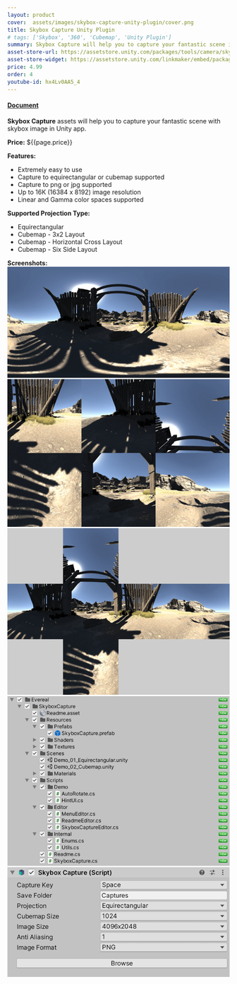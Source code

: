 ```yaml
---
layout: product
cover:  assets/images/skybox-capture-unity-plugin/cover.png
title: Skybox Capture Unity Plugin
# tags: ['Skybox', '360', 'Cubemap', 'Unity Plugin']
summary: Skybox Capture will help you to capture your fantastic scene in Unity application.
asset-store-url: https://assetstore.unity.com/packages/tools/camera/skybox-capture-93266?aid=1100l9ebS
asset-store-widget: https://assetstore.unity.com/linkmaker/embed/package/93266/widget?aid=1100l9ebS
price: 4.99
order: 4
youtube-id: hx4Lv0AA5_4
---
```


<h4><a href="/docs/skybox-capture-unity-plugin/">Document</a></h4>

<b>Skybox Capture</b> assets will help you to capture your fantastic scene with skybox image in Unity app.

<b>Price:</b> ${{page.price}}

<b>Features:</b>
* Extremely easy to use
* Capture to equirectangular or cubemap supported
* Capture to png or jpg supported
* Up to 16K (16384 x 8192) image resolution
* Linear and Gamma color spaces supported

<b>Supported Projection Type:</b>
* Equirectangular
* Cubemap - 3x2 Layout
* Cubemap - Horizontal Cross Layout
* Cubemap - Six Side Layout

<b>Screenshots:</b>
![Skybox Capture Screenshot 1](/assets/images/skybox-capture-unity-plugin/screenshot-1.png)
![Skybox Capture Screenshot 2](/assets/images/skybox-capture-unity-plugin/screenshot-2.png)
![Skybox Capture Screenshot 3](/assets/images/skybox-capture-unity-plugin/screenshot-3.png)
![Skybox Capture Screenshot 4](/assets/images/skybox-capture-unity-plugin/screenshot-4.png)
![Skybox Capture Screenshot 5](/assets/images/skybox-capture-unity-plugin/screenshot-5.png)